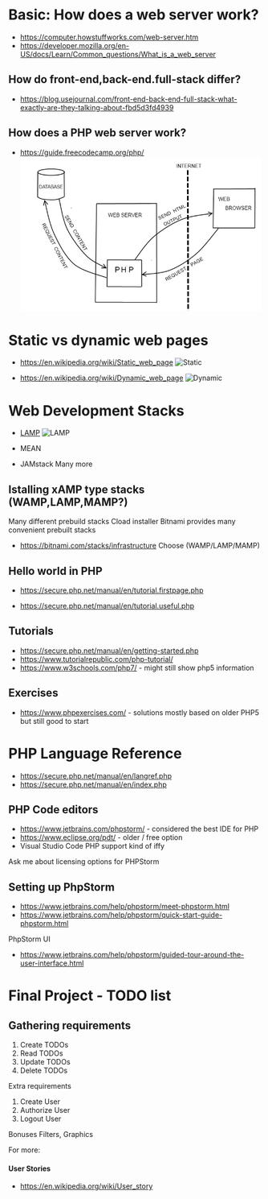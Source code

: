 # Basic: How does a web server work? 
* https://computer.howstuffworks.com/web-server.htm
* https://developer.mozilla.org/en-US/docs/Learn/Common_questions/What_is_a_web_server

## How do front-end,back-end.full-stack differ?
* https://blog.usejournal.com/front-end-back-end-full-stack-what-exactly-are-they-talking-about-fbd5d3fd4939


## How does a PHP web server work?
* https://guide.freecodecamp.org/php/
![PHP work](https://github.com/xeroxism/myImages/blob/master/FCC_guides/PHP-server-model.png?raw=true)


# Static vs dynamic web pages
* https://en.wikipedia.org/wiki/Static_web_page
![Static](https://upload.wikimedia.org/wikipedia/commons/thumb/5/57/Scheme_static_page_en.svg/750px-Scheme_static_page_en.svg.png)

* https://en.wikipedia.org/wiki/Dynamic_web_page
![Dynamic](https://upload.wikimedia.org/wikipedia/commons/thumb/4/4f/Scheme_dynamic_page_en.svg/750px-Scheme_dynamic_page_en.svg.png)

# Web Development Stacks

* [LAMP](https://en.wikipedia.org/wiki/LAMP_%28software_bundle%29)
![LAMP](https://upload.wikimedia.org/wikipedia/commons/thumb/8/82/LAMP_software_bundle.svg/600px-LAMP_software_bundle.svg.png)

* MEAN
* JAMstack
Many more

## Istalling xAMP type stacks (WAMP,LAMP,MAMP?)

Many different prebuild stacks
Cload installer Bitnami provides many convenient prebuilt stacks
* https://bitnami.com/stacks/infrastructure
Choose (WAMP/LAMP/MAMP)

## Hello world in PHP
* https://secure.php.net/manual/en/tutorial.firstpage.php

* https://secure.php.net/manual/en/tutorial.useful.php

## Tutorials
* https://secure.php.net/manual/en/getting-started.php
* https://www.tutorialrepublic.com/php-tutorial/
* https://www.w3schools.com/php7/ - might still show php5 information

## Exercises
* https://www.phpexercises.com/ - solutions mostly based on older PHP5 but still good to start

# PHP Language Reference
* https://secure.php.net/manual/en/langref.php
* https://secure.php.net/manual/en/index.php


## PHP Code editors
* https://www.jetbrains.com/phpstorm/ - considered the best IDE for PHP
* https://www.eclipse.org/pdt/ - older / free option
* Visual Studio Code PHP support kind of iffy

Ask me about licensing options for PHPStorm

## Setting up PhpStorm

* https://www.jetbrains.com/help/phpstorm/meet-phpstorm.html
* https://www.jetbrains.com/help/phpstorm/quick-start-guide-phpstorm.html

PhpStorm UI
* https://www.jetbrains.com/help/phpstorm/guided-tour-around-the-user-interface.html


# Final Project - TODO list

## Gathering requirements

1. Create TODOs
2. Read TODOs
3. Update TODOs
4. Delete TODOs

Extra requirements
1. Create User
2. Authorize User
3. Logout User

Bonuses
Filters, Graphics

For more:
#### User Stories
* https://en.wikipedia.org/wiki/User_story
